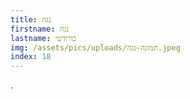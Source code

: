 ```yaml
---
title: נגה
firstname: נגה
lastname: בורודטי
img: /assets/pics/uploads/תמונה-נגה.jpeg
index: 18
---
```

.
